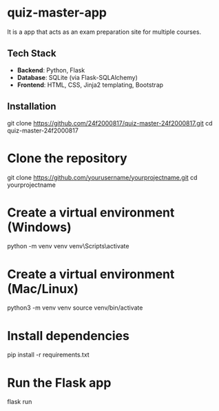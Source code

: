 # quiz-master-app
It is a app that acts as an exam preparation site for multiple courses.
## Tech Stack
- **Backend**: Python, Flask
- **Database**: SQLite (via Flask-SQLAlchemy)
- **Frontend**: HTML, CSS, Jinja2 templating, Bootstrap

## Installation

git clone https://github.com/24f2000817/quiz-master-24f2000817.git
cd quiz-master-24f2000817
# Clone the repository
git clone https://github.com/yourusername/yourprojectname.git
cd yourprojectname

# Create a virtual environment (Windows)
python -m venv venv
venv\Scripts\activate

# Create a virtual environment (Mac/Linux)
python3 -m venv venv
source venv/bin/activate

# Install dependencies
pip install -r requirements.txt

# Run the Flask app
flask run

